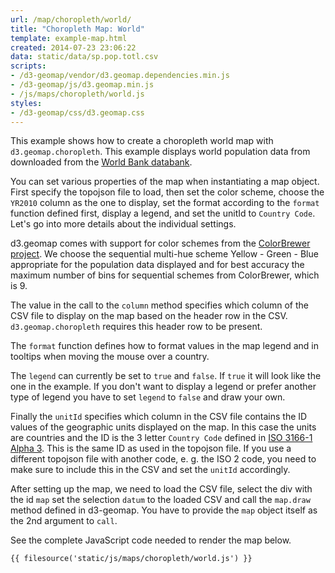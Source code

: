 ```yaml
---
url: /map/choropleth/world/
title: "Choropleth Map: World"
template: example-map.html
created: 2014-07-23 23:06:22
data: static/data/sp.pop.totl.csv
scripts:
- /d3-geomap/vendor/d3.geomap.dependencies.min.js
- /d3-geomap/js/d3.geomap.min.js
- /js/maps/choropleth/world.js
styles:
- /d3-geomap/css/d3.geomap.css
---
```

This example shows how to create a choropleth world map with `d3.geomap.choropleth`. This example displays world population data from downloaded from the [World Bank databank](http://data.worldbank.org/indicator/SP.POP.TOTL).

You can set various properties of the map when instantiating a map object. First specify the topojson file to load, then set the color scheme, choose the `YR2010` column as the one to display, set the format according to the `format` function defined first, display a legend, and set the unitId to `Country Code`. Let's go into more details about the individual settings.

d3.geomap comes with support for color schemes from the [ColorBrewer project](http://colorbrewer2.org/). We choose the sequential multi-hue scheme Yellow - Green - Blue appropriate for the population data displayed and for best accuracy the maximum number of bins for sequential schemes from ColorBrewer, which is 9.

The value in the call to the `column` method specifies which column of the CSV file to display on the map based on the header row in the CSV. `d3.geomap.choropleth` requires this header row to be present.

The `format` function defines how to format values in the map legend and in tooltips when moving the mouse over a country.

The `legend` can currently be set to `true` and `false`. If `true` it will look like the one in the example. If you don't want to display a legend or prefer another type of legend you have to set `legend` to `false` and draw your own.

Finally the `unitId` specifies which column in the CSV file contains the ID values of the geographic units displayed on the map. In this case the units are countries and the ID is the 3 letter `Country Code` defined in [ISO 3166-1 Alpha 3](https://en.wikipedia.org/wiki/ISO_3166-1_alpha-3). This is the same ID as used in the topojson file. If you use a different topojson file with another code, e. g. the ISO 2 code, you need to make sure to include this in the CSV and set the `unitId` accordingly.

After setting up the map, we need to load the CSV file, select the div with the id `map` set the selection `datum` to the loaded CSV and call the `map.draw` method defined in d3-geomap. You have to provide the `map` object itself as the 2nd argument to `call`.

See the complete JavaScript code needed to render the map below.

    {{ filesource('static/js/maps/choropleth/world.js') }}


